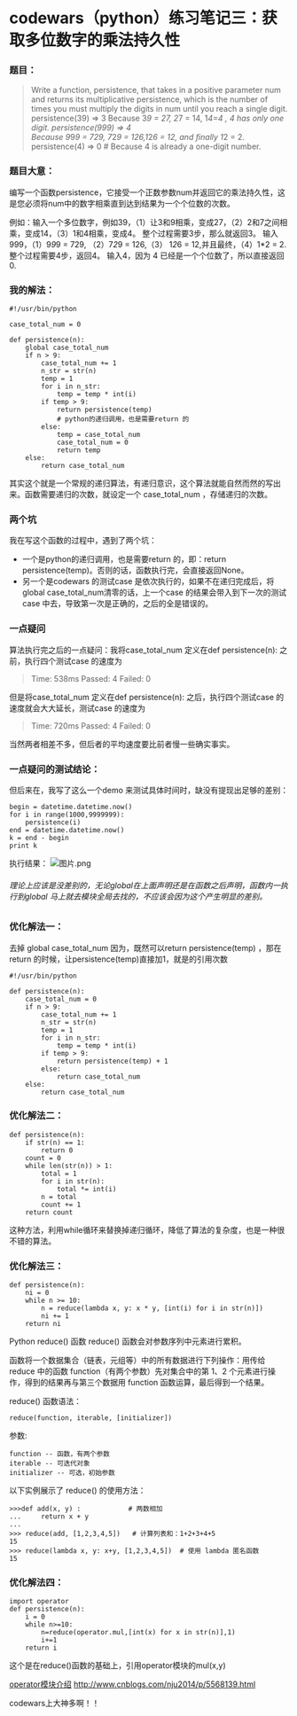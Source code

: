 # codewars（python）练习笔记三：获取多位数字的乘法持久性
### 题目：
>Write a function, persistence, that takes in a positive parameter num and returns its multiplicative persistence, which is the number of times you must multiply the digits in num until you reach a single digit.
 >persistence(39) => 3   Because 3*9 = 27, 2*7 = 14, 1*4=4 , 4 has only one digit.
 persistence(999) => 4   
Because 9*9*9 = 729, 7*2*9 = 126,1*2*6 = 12, and finally 1*2 = 2.
 persistence(4) => 0   # Because 4 is already a one-digit number.

### 题目大意：
编写一个函数persistence，它接受一个正数参数num并返回它的乘法持久性，这是您必须将num中的数字相乘直到达到结果为一个个位数的次数。

例如：输入一个多位数字，例如39，（1）让3和9相乘，变成27，（2）2和7之间相乘，变成14，（3）1和4相乘，变成4。 整个过程需要3步，那么就返回3。
输入999，（1）9*9*9 = 729, （2）7*2*9 = 126,（3） 1*2*6 = 12,并且最终，（4）1*2 = 2.整个过程需要4步，返回4。
输入4，因为 4 已经是一个个位数了，所以直接返回0.

### 我的解法：
```
#!/usr/bin/python

case_total_num = 0

def persistence(n):
    global case_total_num
    if n > 9:
        case_total_num += 1 
        n_str = str(n)
        temp = 1
        for i in n_str:
            temp = temp * int(i)
        if temp > 9:
            return persistence(temp)
            # python的递归调用，也是需要return 的
        else:
            temp = case_total_num
            case_total_num = 0
            return temp
    else:
        return case_total_num
```
其实这个就是一个常规的递归算法，有递归意识，这个算法就能自然而然的写出来。函数需要递归的次数，就设定一个 case_total_num ，存储递归的次数。

### 两个坑
我在写这个函数的过程中，遇到了两个坑：
* 一个是python的递归调用，也是需要return 的，即：return persistence(temp)。否则的话，函数执行完，会直接返回None。
* 另一个是codewars 的测试case 是依次执行的，如果不在递归完成后，将global case_total_num清零的话，上一个case 的结果会带入到下一次的测试case 中去，导致第一次是正确的，之后的全是错误的。

### 一点疑问
算法执行完之后的一点疑问：我将case_total_num 定义在def persistence(n): 之前，执行四个测试case 的速度为
>Time: 538ms Passed: 4 Failed: 0

但是将case_total_num 定义在def persistence(n): 之后，执行四个测试case 的速度就会大大延长，测试case 的速度为
>Time: 720ms Passed: 4 Failed: 0

当然两者相差不多，但后者的平均速度要比前者慢一些确实事实。

### 一点疑问的测试结论：
但后来在，我写了这么一个demo 来测试具体时间时，缺没有提现出足够的差别：
```
begin = datetime.datetime.now()
for i in range(1000,9999999):
    persistence(i)
end = datetime.datetime.now()
k = end - begin
print k 
```
执行结果：
![图片.png](https://upload-images.jianshu.io/upload_images/1136127-12598a33f0078227.png?imageMogr2/auto-orient/strip%7CimageView2/2/w/1240)

###### 理论上应该是没差别的，无论global在上面声明还是在函数之后声明，函数内一执行到global 马上就去模块全局去找的，不应该会因为这个产生明显的差别。

### 优化解法一：
去掉 global case_total_num
因为，既然可以return persistence(temp) ，那在return 的时候，让persistence(temp)直接加1，就是的引用次数
```
#!/usr/bin/python

def persistence(n):
    case_total_num = 0
    if n > 9:
        case_total_num += 1 
        n_str = str(n)
        temp = 1
        for i in n_str:
            temp = temp * int(i)
        if temp > 9:
            return persistence(temp) + 1
        else:
            return case_total_num
    else:
        return case_total_num
```
### 优化解法二：
```
def persistence(n):
    if str(n) == 1:
        return 0
    count = 0
    while len(str(n)) > 1:
        total = 1
        for i in str(n):
            total *= int(i)
        n = total
        count += 1
    return count
```
这种方法，利用while循环来替换掉递归循环，降低了算法的复杂度，也是一种很不错的算法。
### 优化解法三：
```
def persistence(n):
    ni = 0
    while n >= 10:
        n = reduce(lambda x, y: x * y, [int(i) for i in str(n)])
        ni += 1
    return ni
```
Python reduce() 函数
reduce() 函数会对参数序列中元素进行累积。

函数将一个数据集合（链表，元组等）中的所有数据进行下列操作：用传给 reduce 中的函数 function（有两个参数）先对集合中的第 1、2 个元素进行操作，得到的结果再与第三个数据用 function 函数运算，最后得到一个结果。

reduce() 函数语法：
 
    reduce(function, iterable, [initializer])

参数:

    function -- 函数，有两个参数
    iterable -- 可迭代对象
    initializer -- 可选，初始参数

以下实例展示了 reduce() 的使用方法：
```
>>>def add(x, y) :            # 两数相加
...     return x + y
... 
>>> reduce(add, [1,2,3,4,5])   # 计算列表和：1+2+3+4+5
15
>>> reduce(lambda x, y: x+y, [1,2,3,4,5])  # 使用 lambda 匿名函数
15

```

### 优化解法四：
```
import operator
def persistence(n):
    i = 0
    while n>=10:
        n=reduce(operator.mul,[int(x) for x in str(n)],1)
        i+=1
    return i
```
这个是在reduce()函数的基础上，引用operator模块的mul(x,y)

[operator模块介绍](http://www.cnblogs.com/nju2014/p/5568139.html)
http://www.cnblogs.com/nju2014/p/5568139.html

codewars上大神多啊！！
